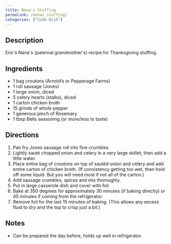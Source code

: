 ```yaml
---
title: Nana's Stuffing
permalink: /nanas_stuffing/
categories: ["Side Dish"]
---
```


Description
-----------

Eric's Nana's (paternal grandmother's) recipe for Thanksgiving stuffing.

Ingredients
-----------

-   1 bag croutons (Arnold’s or Pepperage Farms)
-   1 roll sausage (Jones)
-   1 large onion, diced
-   5 celery hearts (stalks), diced
-   1 carton chicken broth
-   15 grinds of whole pepper 
-   1 generous pinch of Rosemary 
-   1 tbsp Bells seasoning (or more/less to taste) 

Directions
----------

1.  Pan fry Jones sausage roll into fine crumbles.
2.  Lightly sauté chopped onion and celery in a very large skillet, then add a little water.
3.  Place entire bag of croutons on top of sautéd onion and celery and add entire carton of chicken broth. (If consistency getting too wet, then hold off some liquid. But you will need most if not all of the carton.)
4.  Add sausage crumbles, spices and mix thoroughly.
5.  Put in large casserole dish and cover with foil.
6.  Bake at 350 degrees for approximately 30 minutes (if baking directly) or 45 minutes if coming from the refrigerator.
7.  Remove foil for the last 15 minutes of baking. (This allows any excess fluid to dry and the top to crisp just a bit.)

Notes
-----

-   Can be prepared the day before, holds up well in refrigerator.

